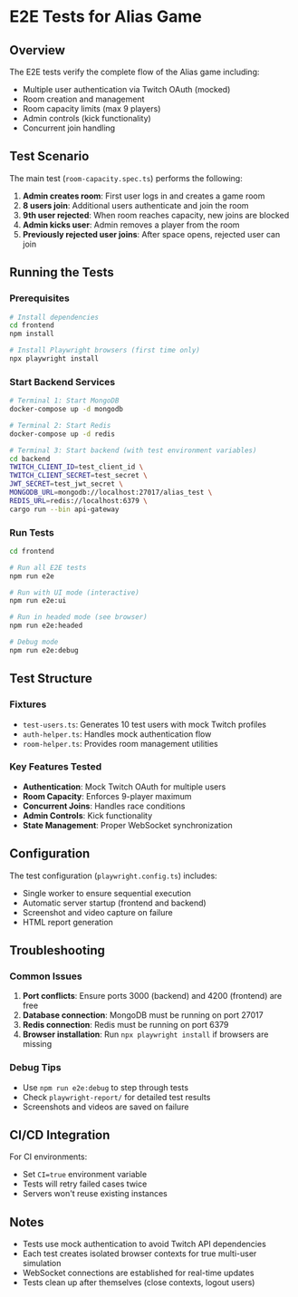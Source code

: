# E2E Tests for Alias Game

## Overview
The E2E tests verify the complete flow of the Alias game including:
- Multiple user authentication via Twitch OAuth (mocked)
- Room creation and management
- Room capacity limits (max 9 players)
- Admin controls (kick functionality)
- Concurrent join handling

## Test Scenario
The main test (`room-capacity.spec.ts`) performs the following:

1. **Admin creates room**: First user logs in and creates a game room
2. **8 users join**: Additional users authenticate and join the room
3. **9th user rejected**: When room reaches capacity, new joins are blocked
4. **Admin kicks user**: Admin removes a player from the room
5. **Previously rejected user joins**: After space opens, rejected user can join

## Running the Tests

### Prerequisites
```bash
# Install dependencies
cd frontend
npm install

# Install Playwright browsers (first time only)
npx playwright install
```

### Start Backend Services
```bash
# Terminal 1: Start MongoDB
docker-compose up -d mongodb

# Terminal 2: Start Redis
docker-compose up -d redis

# Terminal 3: Start backend (with test environment variables)
cd backend
TWITCH_CLIENT_ID=test_client_id \
TWITCH_CLIENT_SECRET=test_secret \
JWT_SECRET=test_jwt_secret \
MONGODB_URL=mongodb://localhost:27017/alias_test \
REDIS_URL=redis://localhost:6379 \
cargo run --bin api-gateway
```

### Run Tests
```bash
cd frontend

# Run all E2E tests
npm run e2e

# Run with UI mode (interactive)
npm run e2e:ui

# Run in headed mode (see browser)
npm run e2e:headed

# Debug mode
npm run e2e:debug
```

## Test Structure

### Fixtures
- `test-users.ts`: Generates 10 test users with mock Twitch profiles
- `auth-helper.ts`: Handles mock authentication flow
- `room-helper.ts`: Provides room management utilities

### Key Features Tested
- **Authentication**: Mock Twitch OAuth for multiple users
- **Room Capacity**: Enforces 9-player maximum
- **Concurrent Joins**: Handles race conditions
- **Admin Controls**: Kick functionality
- **State Management**: Proper WebSocket synchronization

## Configuration
The test configuration (`playwright.config.ts`) includes:
- Single worker to ensure sequential execution
- Automatic server startup (frontend and backend)
- Screenshot and video capture on failure
- HTML report generation

## Troubleshooting

### Common Issues
1. **Port conflicts**: Ensure ports 3000 (backend) and 4200 (frontend) are free
2. **Database connection**: MongoDB must be running on port 27017
3. **Redis connection**: Redis must be running on port 6379
4. **Browser installation**: Run `npx playwright install` if browsers are missing

### Debug Tips
- Use `npm run e2e:debug` to step through tests
- Check `playwright-report/` for detailed test results
- Screenshots and videos are saved on failure

## CI/CD Integration
For CI environments:
- Set `CI=true` environment variable
- Tests will retry failed cases twice
- Servers won't reuse existing instances

## Notes
- Tests use mock authentication to avoid Twitch API dependencies
- Each test creates isolated browser contexts for true multi-user simulation
- WebSocket connections are established for real-time updates
- Tests clean up after themselves (close contexts, logout users)